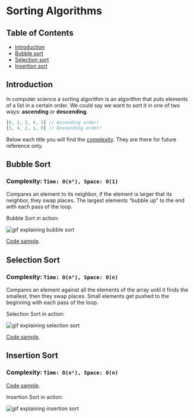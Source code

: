 # Sorting Algorithms

## Table of Contents

* [Introduction](#introduction)
* [Bubble sort](#bubble-sort)
* [Selection sort](#selection-sort)
* [Insertion sort](#insertion-sort)

## Introduction

In computer science a sorting algorithm is an algorithm that puts elements of a
list in a certain order. We could say we want to sort it in one of two ways:
**ascending** or **descending**.

```js
[0, 1, 2, 4, 5] // Ascending order!
[5, 4, 2, 1, 0] // Descending order!
```

Below each title you will find the [complexity](07-big-o-notation.md). They are
there for future reference only.

## Bubble Sort

### Complexity: `Time: O(n²), Space: O(1)`

Compares an element to its neighbor, if the element is larger that its
neighbor, they swap places. The largest elements “bubble up” to the end with
each pass of the loop.

Bubble Sort in action:

![gif explaining bubble sort](https://upload.wikimedia.org/wikipedia/commons/c/c8/Bubble-sort-example-300px.gif?1495630103933)

[Code sample](../programming-in-java/07-sample-code.md#bubble-sort).

## Selection Sort

### Complexity: `Time: O(n²), Space: O(n)`

Compares an element against all the elements of the array until it finds the
smallest, then they swap places. Small elements get pushed to the beginning
with each pass of the loop.

Selection Sort in action:

![gif explaining selection sort](http://www.codingconnect.net/wp-content/uploads/2016/09/Selection-Sort.gif)

[Code sample](../programming-in-java/07-sample-code.md#selection-sort).

## Insertion Sort

### Complexity: `Time: O(n²), Space: O(n)`

[Code sample](../programming-in-java/07-sample-code.md#selection-sort).

Insertion Sort in action:

![gif explaining insertion sort](https://upload.wikimedia.org/wikipedia/commons/0/0f/Insertion-sort-example-300px.gif?1495630165237)
